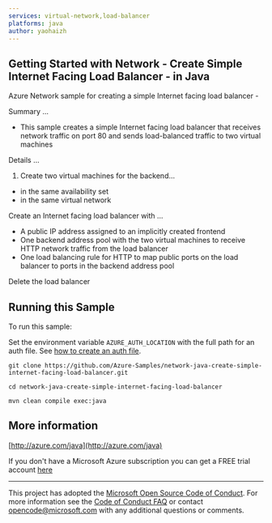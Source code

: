 ```yaml
---
services: virtual-network,load-balancer
platforms: java
author: yaohaizh
---
```


## Getting Started with Network - Create Simple Internet Facing Load Balancer - in Java ##


  Azure Network sample for creating a simple Internet facing load balancer -
 
  Summary ...
 
  - This sample creates a simple Internet facing load balancer that receives network traffic on
    port 80 and sends load-balanced traffic to two virtual machines
 
  Details ...
 
  1. Create two virtual machines for the backend...
  - in the same availability set
  - in the same virtual network
 
  Create an Internet facing load balancer with ...
  - A public IP address assigned to an implicitly created frontend
  - One backend address pool with the two virtual machines to receive HTTP network traffic from the load balancer
  - One load balancing rule for HTTP to map public ports on the load
    balancer to ports in the backend address pool

  Delete the load balancer
 

## Running this Sample ##

To run this sample:

Set the environment variable `AZURE_AUTH_LOCATION` with the full path for an auth file. See [how to create an auth file](https://github.com/Azure/azure-libraries-for-java/blob/master/AUTH.md).

    git clone https://github.com/Azure-Samples/network-java-create-simple-internet-facing-load-balancer.git

    cd network-java-create-simple-internet-facing-load-balancer

    mvn clean compile exec:java

## More information ##

[http://azure.com/java](http://azure.com/java)

If you don't have a Microsoft Azure subscription you can get a FREE trial account [here](http://go.microsoft.com/fwlink/?LinkId=330212)

---

This project has adopted the [Microsoft Open Source Code of Conduct](https://opensource.microsoft.com/codeofconduct/). For more information see the [Code of Conduct FAQ](https://opensource.microsoft.com/codeofconduct/faq/) or contact [opencode@microsoft.com](mailto:opencode@microsoft.com) with any additional questions or comments.